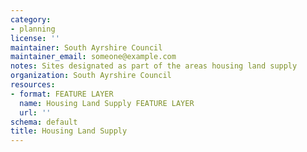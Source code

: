```yaml
---
category:
- planning
license: ''
maintainer: South Ayrshire Council
maintainer_email: someone@example.com
notes: Sites designated as part of the areas housing land supply
organization: South Ayrshire Council
resources:
- format: FEATURE LAYER
  name: Housing Land Supply FEATURE LAYER
  url: ''
schema: default
title: Housing Land Supply
---
```

